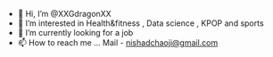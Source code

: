 - 👋 Hi, I’m @XXGdragonXX
- 👀 I’m interested in Health&fitness , Data science , KPOP and sports
- 🌱 I’m currently looking for a job
- 📫 How to reach me ... Mail - nishadchaoji@gmail.com

<!---
XXGdragonXX/XXGdragonXX is a ✨ special ✨ repository because its `README.md` (this file) appears on your GitHub profile.
You can click the Preview link to take a look at your changes.
--->
